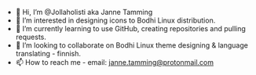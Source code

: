 - 👋 Hi, I’m @Jollaholisti aka Janne Tamming
- 👀 I’m interested in designing icons to Bodhi Linux distribution.
- 🌱 I’m currently learning to use GitHub, creating repositories and pulling requests.
- 💞️ I’m looking to collaborate on Bodhi Linux theme designing & language translating - finnish.
- 📫 How to reach me - email: janne.tamming@protonmail.com

<!---
Jollaholisti/Jollaholisti is a ✨ special ✨ repository because its `README.md` (this file) appears on your GitHub profile.
You can click the Preview link to take a look at your changes.
--->
